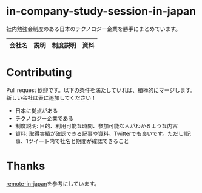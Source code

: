 # in-company-study-session-in-japan
社内勉強会制度のある日本のテクノロジー企業を勝手にまとめています。

| 会社名  | 説明  | 制度説明 | 資料 |
| ------ | ---- | ------- | ---- |

# Contributing

Pull request 歓迎です。以下の条件を満たしていれば、積極的にマージします。新しい会社は表に追加してください！

- 日本に拠点がある
- テクノロジー企業である
- 制度説明: 目的、利用可能な時間、参加可能な人がわかるような内容
- 資料: 取得実績が確認できる記事や資料。Twitterでも良いです。ただし1記事、1ツイート内で社名と期間が確認できること

# Thanks

[remote-in-japan](https://github.com/remote-jp/remote-in-japan)を参考にしています。
